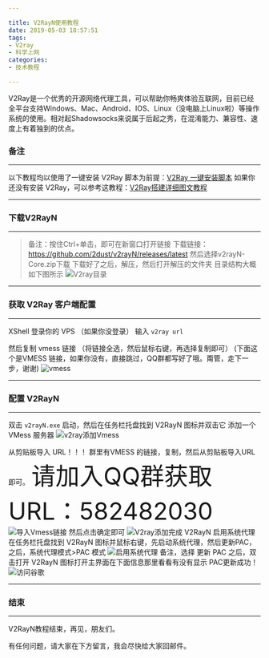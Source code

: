 ```yaml
---

title: V2RayN使用教程
date: 2019-05-03 18:57:51
tags: 
- V2ray
- 科学上网
categories:
- 技术教程

---
```


V2Ray是一个优秀的开源网络代理工具，可以帮助你畅爽体验互联网，目前已经全平台支持Windows、Mac、Android、IOS、Linux（没电脑上Linux啦）等操作系统的使用。相对起Shadowsocks来说属于后起之秀，在混淆能力、兼容性、速度上有着独到的优点。
<!-- more -->

### 备注

---

以下教程均以使用了一键安装 V2Ray 脚本为前提：[V2Ray 一键安装脚本](https://git.io/v2ray.sh)
如果你还没有安装 V2Ray，可以参考这教程：[V2Ray搭建详细图文教程](../从零开始：史上最详尽V2Ray搭建图文教程)

---

### 下载V2RayN

---
>备注：按住Ctrl+单击，即可在新窗口打开链接
 下载链接： https://github.com/2dust/v2rayN/releases/latest
 然后选择v2rayN-Core.zip下载
 下载好了之后，解压，然后打开解压的文件夹
 目录结构大概如下图所示
 ![V2ray目录](../../../../images/V2ray目录.png "V2ray目录")

---

### 获取 V2Ray 客户端配置

---
XShell 登录你的 VPS （如果你没登录）
输入 `v2ray url`

然后复制 vmess 链接 （将链接全选，然后鼠标右键，再选择复制即可）
(下面这个是VMESS 链接，如果你没有，直接跳过，QQ群都写好了哦。甭管，走下一步，谢谢)
![vmess](../../../../images/vmess.png "vmess")

---

### 配置 V2RayN

---

双击 `v2rayN.exe` 启动，然后在任务栏托盘找到 V2RayN 图标并双击它
添加一个 VMess 服务器
![v2ray添加Vmess](../../../../images/v2ray添加Vmess.png "v2ray添加Vmess")

从剪贴板导入 URL！！！ 群里有VMESS 的链接，复制，然后从剪贴板导入URL即可。
<font size="20px">请加入QQ群获取URL：582482030</font>
![导入Vmess链接](../../../../images/导入Vmess链接.png "导入Vmess链接")
然后点击确定即可
![V2ray添加完成](../../../../images/V2ray添加完成.png "V2ray添加完成")
V2RayN 启用系统代理
在任务栏托盘找到 V2RayN 图标并鼠标右键，先启动系统代理，然后更新PAC，之后，系统代理模式>PAC 模式
![启用系统代理](../../../../images/启用系统代理.jpg "启用系统代理")
备注，选择 更新 PAC 之后，双击打开 V2RayN 图标打开主界面在下面信息那里看看有没有显示 PAC更新成功！
![访问谷歌](../../../../images/访问谷歌.png "访问谷歌")

---

### 结束

---

V2RayN教程结束，再见，朋友们。

有任何问题，请大家在下方留言，我会尽快给大家回邮件。
